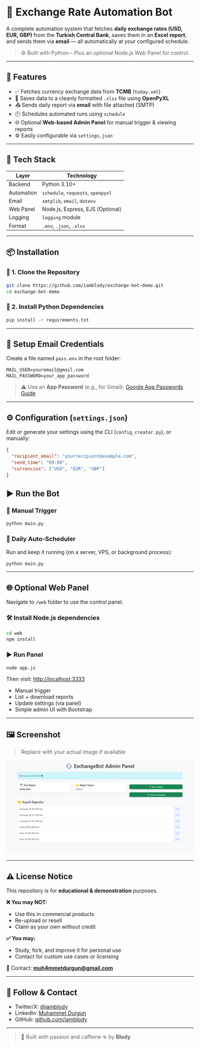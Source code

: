 # 💱 Exchange Rate Automation Bot

A complete automation system that fetches **daily exchange rates (USD, EUR, GBP)** from the **Turkish Central Bank**, saves them in an **Excel report**, and sends them via **email** — all automatically at your configured schedule.

> ⚙️ Built with Python – Plus an optional Node.js Web Panel for control.

---

## 🚀 Features

- ✅ Fetches currency exchange data from **TCMB** (`today.xml`)
- 📁 Saves data to a cleanly formatted `.xlsx` file using **OpenPyXL**
- 📤 Sends daily report via **email** with file attached (SMTP)
- 🕘 Schedules automated runs using `schedule`
- 🌐 Optional **Web-based Admin Panel** for manual trigger & viewing reports
- ⚙️ Easily configurable via `settings.json`

---

## 🧰 Tech Stack

| Layer     | Technology       |
|-----------|------------------|
| Backend   | Python 3.10+     |
| Automation | `schedule`, `requests`, `openpyxl` |
| Email     | `smtplib`, `email`, `dotenv` |
| Web Panel | Node.js, Express, EJS (Optional) |
| Logging   | `logging` module |
| Format    | `.env`, `.json`, `.xlsx` |

---

## 📦 Installation

### 🔹 1. Clone the Repository

```bash
git clone https://github.com/iamblody/exchange-bot-demo.git
cd exchange-bot-demo
```

### 🔹 2. Install Python Dependencies

```bash
pip install -r requirements.txt
```

---

## 🔐 Setup Email Credentials

Create a file named `pass.env` in the root folder:

```env
MAIL_USER=youremail@gmail.com
MAIL_PASSWORD=your_app_password
```

> ⚠️ Use an **App Password** (e.g., for Gmail): [Google App Passwords Guide](https://support.google.com/accounts/answer/185833)

---

## ⚙️ Configuration (`settings.json`)

Edit or generate your settings using the CLI (`config_creator.py`), or manually:

```json
{
  "recipient_email": "yourrecipient@example.com",
  "send_time": "09:00",
  "currencies": ["USD", "EUR", "GBP"]
}
```

## ▶️ Run the Bot

### 🔹 Manual Trigger

```bash
python main.py
```

### 🔹 Daily Auto-Scheduler

Run and keep it running (on a server, VPS, or background process):

```bash
python main.py
```

---

## 🌐 Optional Web Panel

Navigate to `/web` folder to use the control panel.

### 🛠 Install Node.js dependencies

```bash
cd web
npm install
```

### ▶️ Run Panel

```bash
node app.js
```

Then visit: [http://localhost:3333](http://localhost:3333)

- Manual trigger
- List + download reports
- Update settings (via panel)
- Simple admin UI with Bootstrap

---

## 🖼️ Screenshot

> Replace with your actual image if available

![Dashboard](docs/dashboard.png)

---

## ⚠️ License Notice

This repository is for **educational & demonstration** purposes.

**❌ You may NOT:**
- Use this in commercial products
- Re-upload or resell
- Claim as your own without credit

**✅ You may:**
- Study, fork, and improve it for personal use
- Contact for custom use cases or licensing

📧 Contact: **muh4mmetdurgun@gmail.com**

---

## 📣 Follow & Contact

- Twitter/X: [@iamblody](https://x.com/iamblody)
- LinkedIn: [Muhammet Durgun](www.linkedin.com/in/muhammetdurgun)
- GitHub: [github.com/iamblody](https://github.com/iamblody)

---

> 🤖 Built with passion and caffeine ☕ by **Blody**